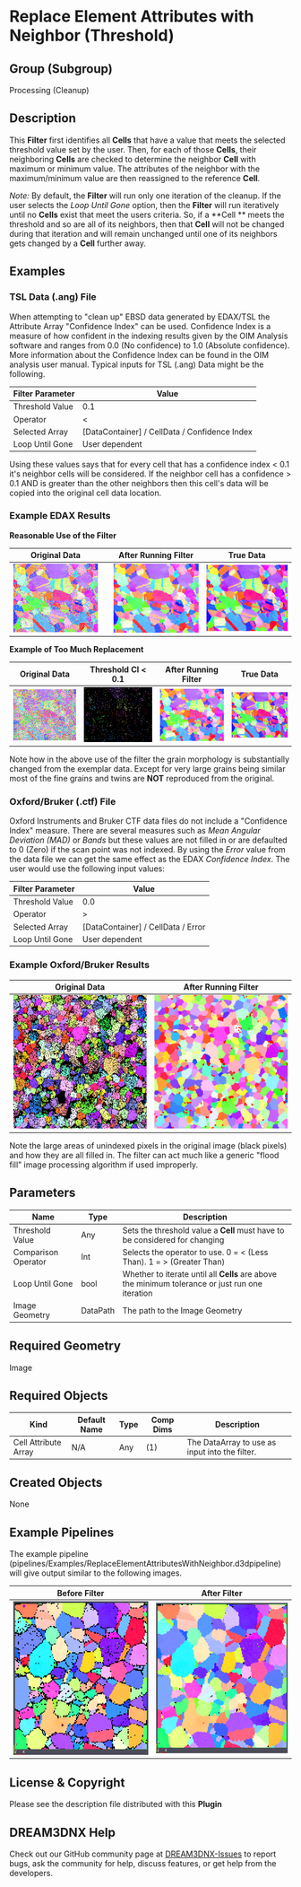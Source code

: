 # Replace Element Attributes with Neighbor (Threshold)

## Group (Subgroup)

Processing (Cleanup)

## Description

This **Filter** first identifies all **Cells** that have a value that meets the selected threshold value set by the
user. Then, for each of those **Cells**, their neighboring **Cells** are checked to determine the neighbor **Cell** with
maximum or minimum value. The attributes of the neighbor with the maximum/minimum value are then reassigned to the
reference **Cell**.

*Note:* By default, the **Filter** will run only one iteration of the cleanup. If the user selects the *Loop Until Gone*
option, then the **Filter** will run iteratively until no **Cells** exist that meet the users criteria. So, if a **Cell
** meets the threshold and so are all of its neighbors, then that **Cell** will not be changed during that iteration and
will remain unchanged until one of its neighbors gets changed by a **Cell** further away.

## Examples

### TSL Data (.ang) File

When attempting to "clean up" EBSD data generated by EDAX/TSL the Attribute Array "Confidence Index" can be used.
Confidence Index is a measure of how confident in the indexing results given by the OIM Analysis software and ranges
from 0.0 (No confidence) to 1.0 (Absolute confidence). More information about the Confidence Index can be found in the
OIM analysis user manual. Typical inputs for TSL (.ang) Data might be the following.

| Filter Parameter | Value                                         |
|------------------|-----------------------------------------------|
| Threshold Value  | 0.1                                           |
| Operator         | <                                             |
| Selected Array   | [DataContainer] / CellData / Confidence Index |
| Loop Until Gone  | User dependent                                |

Using these values says that for every cell that has a confidence index < 0.1 it's neighbor cells will be considered. If
the neighbor cell has a confidence > 0.1 AND is greater than the other neighbors then this cell's data will be copied
into the original cell data location.

### Example EDAX Results

**Reasonable Use of the Filter**

| Original Data                                             |     | After Running Filter                                | True Data                                    |
|-----------------------------------------------------------|-----|-----------------------------------------------------|----------------------------------------------|
| ![Original Data](Images/NeighborReplace_No_Cleanup_2.png) |     | ![Text](Images/NeighborReplace_After_Cleanup_2.png) | ![Text](Images/NeighborReplace_Exemplar.bmp) |

**Example of Too Much Replacement**

| Original Data                                           | Threshold CI < 0.1                                                                                     | After Running Filter                              | True Data                                    |
|---------------------------------------------------------|--------------------------------------------------------------------------------------------------------|---------------------------------------------------|----------------------------------------------|
| ![Original Data](Images/NeighborReplace_No_Cleanup.png) | ![Original Data. Black pixels have Confidence Index < 0.1](Images/NeighborReplace_No_Cleanup_Mask.png) | ![Text](Images/NeighborReplace_After_Cleanup.png) | ![Text](Images/NeighborReplace_Exemplar.bmp) |

Note how in the above use of the filter the grain morphology is substantially changed from the exemplar data. Except for
very large grains being similar most of the fine grains and twins are **NOT** reproduced from the original.

### Oxford/Bruker (.ctf) File

Oxford Instruments and Bruker CTF data files do not include a "Confidence Index" measure. There are several measures
such as _Mean Angular Deviation (MAD)_ or *Bands* but these values are not filled in or are defaulted to 0 (Zero) if the
scan point was not indexed. By using the *Error* value from the data file we can get the same effect as the EDAX
_Confidence Index_. The user would use the following input values:

| Filter Parameter | Value                              |
|------------------|------------------------------------|
| Threshold Value  | 0.0                                |
| Operator         | >                                  |
| Selected Array   | [DataContainer] / CellData / Error |
| Loop Until Gone  | User dependent                     |

### Example Oxford/Bruker Results

| Original Data                                           | After Running Filter                      |
|---------------------------------------------------------|-------------------------------------------|
| ![Original Data](Images/NeighborReplace_CTF_Before.png) | ![](Images/NeighborReplace_CTF_After.png) |

Note the large areas of unindexed pixels in the original image (black pixels) and how they are all filled in. The filter
can act much like a generic "flood fill" image processing algorithm if used improperly.

## Parameters

| Name                | Type     | Description                                                                                      |
|---------------------|----------|--------------------------------------------------------------------------------------------------|
| Threshold Value     | Any      | Sets the threshold value a **Cell** must have to be considered for changing                      |
| Comparison Operator | Int      | Selects the operator to use. 0 = < (Less Than). 1 = > (Greater Than)                             |
| Loop Until Gone     | bool     | Whether to iterate until all **Cells** are above the minimum tolerance or just run one iteration |
| Image Geometry      | DataPath | The path to the Image Geometry                                                                   |

## Required Geometry

Image

## Required Objects

| Kind                     | Default Name | Type | Comp Dims | Description                                    |
|--------------------------|--------------|------|-------------|------------------------------------------------|
| Cell Attribute Array | N/A          | Any  | (1)                  | The DataArray to use as input into the filter. |

## Created Objects

None

## Example Pipelines

The example pipeline (pipelines/Examples/ReplaceElementAttributesWithNeighbor.d3dpipeline) will give output similar to the following images.

|  Before Filter | After Filter |
|--|--|
| ![Original Data](Images/NeighborReplace_Small_IN100_Before.png) | ![Original Data](Images/NeighborReplace_Small_IN100_After.png) |


## License & Copyright

Please see the description file distributed with this **Plugin**

## DREAM3DNX Help

Check out our GitHub community page at [DREAM3DNX-Issues](https://github.com/BlueQuartzSoftware/DREAM3DNX-Issues) to report bugs, ask the community for help, discuss features, or get help from the developers.


